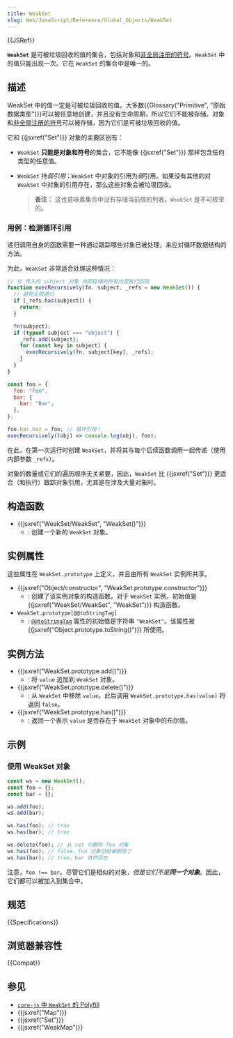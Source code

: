```yaml
---
title: WeakSet
slug: Web/JavaScript/Reference/Global_Objects/WeakSet
---
```


{{JSRef}}

**`WeakSet`** 是可被垃圾回收的值的集合，包括对象和[非全局注册的符号](/zh-CN/docs/Web/JavaScript/Reference/Global_Objects/Symbol#全局共享的_symbol)。`WeakSet` 中的值只能出现一次。它在 `WeakSet` 的集合中是唯一的。

## 描述

WeakSet 中的值一定是可被垃圾回收的值。大多数{{Glossary("Primitive", "原始数据类型")}}可以被任意地创建，并且没有生命周期，所以它们不能被存储。对象和[非全局注册的符号](/zh-CN/docs/Web/JavaScript/Reference/Global_Objects/Symbol#全局共享的_symbol)可以被存储，因为它们是可被垃圾回收的值。

它和 {{jsxref("Set")}} 对象的主要区别有：

- `WeakSet` **只能是对象和符号**的集合，它不能像 {{jsxref("Set")}} 那样包含任何类型的任意值。
- `WeakSet` 持*弱引用*：`WeakSet` 中对象的引用为*弱*引用。如果没有其他的对 `WeakSet` 中对象的引用存在，那么这些对象会被垃圾回收。

  > **备注：** 这也意味着集合中没有存储当前值的列表。`WeakSet` 是不可枚举的。

### 用例：检测循环引用

递归调用自身的函数需要一种通过跟踪哪些对象已被处理，来应对循环数据结构的方法。

为此，`WeakSet` 非常适合处理这种情况：

```js
// 对 传入的 subject 对象 内部存储的所有内容执行回调
function execRecursively(fn, subject, _refs = new WeakSet()) {
  // 避免无限递归
  if (_refs.has(subject)) {
    return;
  }

  fn(subject);
  if (typeof subject === "object") {
    _refs.add(subject);
    for (const key in subject) {
      execRecursively(fn, subject[key], _refs);
    }
  }
}

const foo = {
  foo: "Foo",
  bar: {
    bar: "Bar",
  },
};

foo.bar.baz = foo; // 循环引用！
execRecursively((obj) => console.log(obj), foo);
```

在此，在第一次运行时创建 `WeakSet`，并将其与每个后续函数调用一起传递（使用内部参数 `_refs`）。

对象的数量或它们的遍历顺序无关紧要，因此，`WeakSet` 比 {{jsxref("Set")}} 更适合（和执行）跟踪对象引用，尤其是在涉及大量对象时。

## 构造函数

- {{jsxref("WeakSet/WeakSet", "WeakSet()")}}
  - : 创建一个新的 `WeakSet` 对象。

## 实例属性

这些属性在 `WeakSet.prototype` 上定义，并且由所有 `WeakSet` 实例所共享。

- {{jsxref("Object/constructor", "WeakSet.prototype.constructor")}}
  - : 创建了该实例对象的构造函数。对于 `WeakSet` 实例，初始值是 {{jsxref("WeakSet/WeakSet", "WeakSet")}} 构造函数。
- `WeakSet.prototype[@@toStringTag]`
  - : [`@@toStringTag`](/zh-CN/docs/Web/JavaScript/Reference/Global_Objects/Symbol/toStringTag) 属性的初始值是字符串 `"WeakSet"`。该属性被 {{jsxref("Object.prototype.toString()")}} 所使用。

## 实例方法

- {{jsxref("WeakSet.prototype.add()")}}
  - : 将 `value` 追加到 `WeakSet` 对象。
- {{jsxref("WeakSet.prototype.delete()")}}
  - : 从 `WeakSet` 中移除 `value`。此后调用 `WeakSet.prototype.has(value)` 将返回 `false`。
- {{jsxref("WeakSet.prototype.has()")}}
  - : 返回一个表示 `value` 是否存在于 `WeakSet` 对象中的布尔值。

## 示例

### 使用 WeakSet 对象

```js
const ws = new WeakSet();
const foo = {};
const bar = {};

ws.add(foo);
ws.add(bar);

ws.has(foo); // true
ws.has(bar); // true

ws.delete(foo); // 从 set 中删除 foo 对象
ws.has(foo); // false，foo 对象已经被删除了
ws.has(bar); // true，bar 依然存在
```

注意，`foo !== bar`。尽管它们是相似的对象，_但是它们不是**同一个对象**_。因此，它们都可以被加入到集合中。

## 规范

{{Specifications}}

## 浏览器兼容性

{{Compat}}

## 参见

- [`core-js` 中 `WeakSet` 的 Polyfill](https://github.com/zloirock/core-js#weakset)
- {{jsxref("Map")}}
- {{jsxref("Set")}}
- {{jsxref("WeakMap")}}
